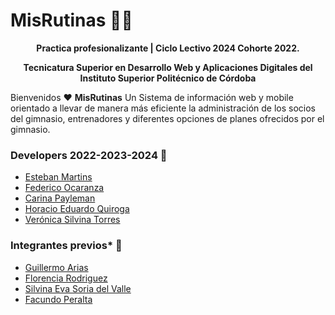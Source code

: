 # MisRutinas 🧡🖤 

<p style="text-align: center; font-weight: bold">Practica profesionalizante | Ciclo Lectivo 2024 Cohorte 2022.</p>

<p style="text-align: center; font-weight: bold">Tecnicatura Superior en Desarrollo Web y Aplicaciones Digitales del Instituto Superior Politécnico de Córdoba</p>





Bienvenidos ♥ **MisRutinas** Un Sistema de información web y mobile orientado a llevar de manera más eficiente la administración de los socios del gimnasio, entrenadores y diferentes opciones de planes ofrecidos por el gimnasio.

### Developers 2022-2023-2024 🤍

* [Esteban Martins](https://github.com/estebanmartins)
* [Federico Ocaranza](https://github.com/fede9087)
* [Carina Payleman](https://github.com/PaylemanC)
* [Horacio Eduardo Quiroga](https://github.com/horacioequiroga)
* [Verónica Silvina Torres](https://github.com/verofx)

### Integrantes previos* 🤍

* [Guillermo Arias](https://github.com/misterio07)
* [Florencia Rodriguez](https://github.com/FlorenciaRoux)
* [Silvina Eva Soria del Valle](https://github.com/Silvina-Dew)
* [Facundo Peralta](https://github.com/facuezeperalta)







